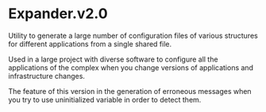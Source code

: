 # Expander.v2.0

Utility to generate a large number of configuration files of various structures 
for different applications from a single shared file. 

Used in a large project with diverse software to configure all the applications
 of the complex when you change versions of applications and infrastructure changes. 

The feature of this version in the generation of erroneous messages when you try 
to use uninitialized variable in order to detect them.
